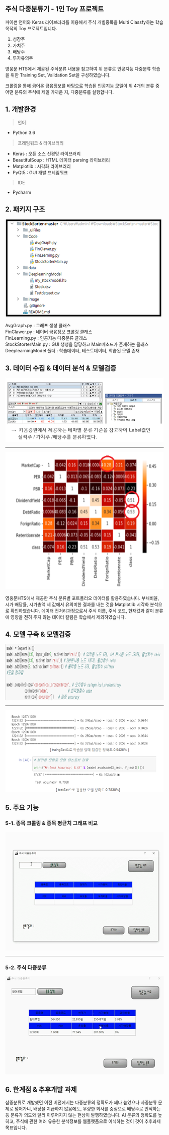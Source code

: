 ﻿## 주식 다중분류기 - 1인 Toy 프로젝트
파이썬 언어와 Keras 라이브러리를  이용해서 주식 개별종목을 Multi Classfy하는 학습목적의 Toy 프로젝트입니다.

1. 성장주
2. 가치주
3. 배당주
4. 투자유의주

영웅문 HTS에서 제공된 주식분류 내용을 참고하여 위 분류로 인공지능 다중분류 학습을 위한 Training Set, Validation Set을 구성하였습니다.  

크롤링을 통해 긁어온 금융정보를 바탕으로 학습된 인공지능 모델이 위 4개의 분류 중 어떤 분류의 주식에 제일 가까운 지, 다중분류를 실행합니다.
## 1. 개발환경
<blockquote> 
<p> 언어</p>
</blockquote>
<ul>
<li>Python 3.6</li>
</ul>
<blockquote> 
<p> 프레임워크 & 라이브러리</p>
</blockquote>
<ul>
<li>Keras : 오픈 소스 신경망 라이브러리</li>
<li>BeautifulSoup : HTML 데이터 parsing 라이브러리</li>
<li>Matplotlib : 시각화 라이브러리</li>
<li>PyQt5 : GUI 개발 프레임워크 </li>
</ul>
<blockquote> 
<p> IDE</p>
</blockquote>
<ul>
<li>Pycharm</li>
</ul>

## 2. 패키지 구조
<p><img src="md/3.PNG" alt="Alt"></p>
AvgGraph.py : 그래프 생성 클래스<br>
FinClawer.py : 네이버 금융정보 크롤링 클래스<br>
FinLearning.py : 인공지능 다중분류 클래스 <br>
StockStorterMain.py : GUI 생성을 담당하고 Main메소드가 존재하는 클래스<br>
DeeplearningModel 폴더 : 학습데이터, 테스트데이터, 학습된 모델 존재<br>


## 3. 데이터 수집 & 데이터 분석  & 모델검증
<p><img src="md/4.PNG" alt="Alt"></p>
<hr>
<p><img src="md/result.PNG" alt="Alt"></p>
영웅문HTS에서 제공한 주식 분류별 포트폴리오 데이터를 활용하였습니다.
부채비율, 시가 배당률, 시가총액 세 값에서 유의미한 결과를 내는 것을 Matplotlib 시각화 분석으로 확인하였습니다.
데이터 전처리과정으로서 주식 이름, 주식 코드, 현재값과 같이 분류에 영향을 전혀 주지 않는 데이터 칼럼은 학습에서 제외하였습니다.

## 4.  모델 구축 & 모델검증
<p><img src="md/6.PNG" alt="Alt"></p>
<hr>
<p><img src="md/5.PNG" alt="Alt"></p>

## 5.  주요 기능

### 5-1.  종목 크롤링 & 종목 평균치 그래프 비교
<p><img src="md/1.gif" alt="Alt"></p>
<hr>

### 5-2.  주식 다중분류
<p><img src="md/2.gif" alt="Alt"></p>

## 6. 한계점 & 추후개발 과제
삼중분류로 개발했던 이전 버전에서는 다중분류의 정확도가 꽤나 높았으나 사중분류 문제로 넘어가니, 배당을 지급하지 않음에도, 우량한 회사를 중심으로 배당주로 인식하는 등 분류가 의도와 달리 이루어지지 않는 현상이 발행하였습니다.  AI 분류의 정확도를 높히고, 주식에 관한 여러 유용한 분석정보를 웹플랫폼으로 이식하는 것이 것이 추후과제 목표입니다.
